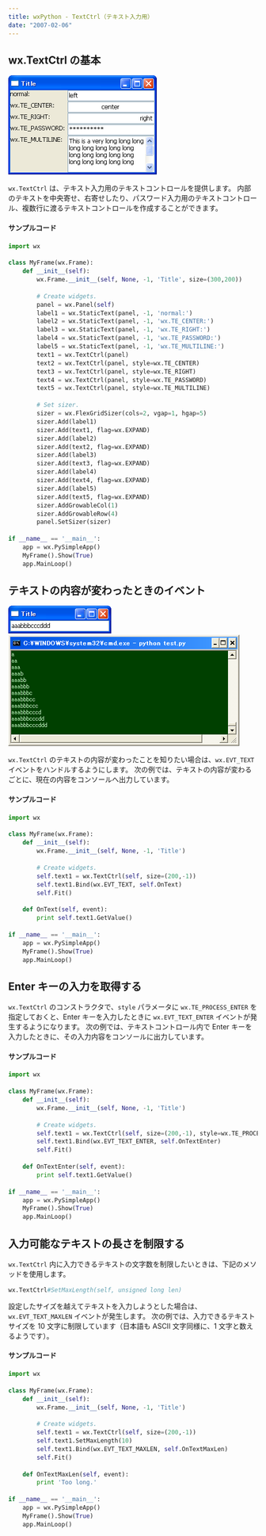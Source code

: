 ```yaml
---
title: wxPython - TextCtrl（テキスト入力用）
date: "2007-02-06"
---
```


wx.TextCtrl の基本
----

![./image/20070406-text_ctrl.png](./image/20070406-text_ctrl.png)

`wx.TextCtrl` は、テキスト入力用のテキストコントロールを提供します。
内部のテキストを中央寄せ、右寄せしたり、パスワード入力用のテキストコントロール、複数行に渡るテキストコントロールを作成することができます。

#### サンプルコード

~~~ python
import wx

class MyFrame(wx.Frame):
    def __init__(self):
        wx.Frame.__init__(self, None, -1, 'Title', size=(300,200))

        # Create widgets.
        panel = wx.Panel(self)
        label1 = wx.StaticText(panel, -1, 'normal:')
        label2 = wx.StaticText(panel, -1, 'wx.TE_CENTER:')
        label3 = wx.StaticText(panel, -1, 'wx.TE_RIGHT:')
        label4 = wx.StaticText(panel, -1, 'wx.TE_PASSWORD:')
        label5 = wx.StaticText(panel, -1, 'wx.TE_MULTILINE:')
        text1 = wx.TextCtrl(panel)
        text2 = wx.TextCtrl(panel, style=wx.TE_CENTER)
        text3 = wx.TextCtrl(panel, style=wx.TE_RIGHT)
        text4 = wx.TextCtrl(panel, style=wx.TE_PASSWORD)
        text5 = wx.TextCtrl(panel, style=wx.TE_MULTILINE)

        # Set sizer.
        sizer = wx.FlexGridSizer(cols=2, vgap=1, hgap=5)
        sizer.Add(label1)
        sizer.Add(text1, flag=wx.EXPAND)
        sizer.Add(label2)
        sizer.Add(text2, flag=wx.EXPAND)
        sizer.Add(label3)
        sizer.Add(text3, flag=wx.EXPAND)
        sizer.Add(label4)
        sizer.Add(text4, flag=wx.EXPAND)
        sizer.Add(label5)
        sizer.Add(text5, flag=wx.EXPAND)
        sizer.AddGrowableCol(1)
        sizer.AddGrowableRow(4)
        panel.SetSizer(sizer)

if __name__ == '__main__':
    app = wx.PySimpleApp()
    MyFrame().Show(True)
    app.MainLoop()
~~~


テキストの内容が変わったときのイベント
----

![./image/20070409-text_event.png](./image/20070409-text_event.png)
![./image/20070409-text_event2.png](./image/20070409-text_event2.png)

`wx.TextCtrl` のテキストの内容が変わったことを知りたい場合は、`wx.EVT_TEXT` イベントをハンドルするようにします。
次の例では、テキストの内容が変わるごとに、現在の内容をコンソールへ出力しています。

#### サンプルコード

~~~ python
import wx

class MyFrame(wx.Frame):
    def __init__(self):
        wx.Frame.__init__(self, None, -1, 'Title')

        # Create widgets.
        self.text1 = wx.TextCtrl(self, size=(200,-1))
        self.text1.Bind(wx.EVT_TEXT, self.OnText)
        self.Fit()

    def OnText(self, event):
        print self.text1.GetValue()

if __name__ == '__main__':
    app = wx.PySimpleApp()
    MyFrame().Show(True)
    app.MainLoop()
~~~


Enter キーの入力を取得する
----

`wx.TextCtrl` のコンストラクタで、`style` パラメータに `wx.TE_PROCESS_ENTER` を指定しておくと、Enter キーを入力したときに `wx.EVT_TEXT_ENTER` イベントが発生するようになります。
次の例では、テキストコントロール内で Enter キーを入力したときに、その入力内容をコンソールに出力しています。

#### サンプルコード

~~~ python
import wx

class MyFrame(wx.Frame):
    def __init__(self):
        wx.Frame.__init__(self, None, -1, 'Title')

        # Create widgets.
        self.text1 = wx.TextCtrl(self, size=(200,-1), style=wx.TE_PROCESS_ENTER)
        self.text1.Bind(wx.EVT_TEXT_ENTER, self.OnTextEnter)
        self.Fit()

    def OnTextEnter(self, event):
        print self.text1.GetValue()

if __name__ == '__main__':
    app = wx.PySimpleApp()
    MyFrame().Show(True)
    app.MainLoop()
~~~


入力可能なテキストの長さを制限する
----

`wx.TextCtrl` 内に入力できるテキストの文字数を制限したいときは、下記のメソッドを使用します。

~~~ python
wx.TextCtrl#SetMaxLength(self, unsigned long len)
~~~

設定したサイズを越えてテキストを入力しようとした場合は、`wx.EVT_TEXT_MAXLEN` イベントが発生します。
次の例では、入力できるテキストサイズを 10 文字に制限しています（日本語も ASCII 文字同様に、1 文字と数えるようです）。

#### サンプルコード

~~~ python
import wx

class MyFrame(wx.Frame):
    def __init__(self):
        wx.Frame.__init__(self, None, -1, 'Title')

        # Create widgets.
        self.text1 = wx.TextCtrl(self, size=(200,-1))
        self.text1.SetMaxLength(10)
        self.text1.Bind(wx.EVT_TEXT_MAXLEN, self.OnTextMaxLen)
        self.Fit()

    def OnTextMaxLen(self, event):
        print 'Too long.'

if __name__ == '__main__':
    app = wx.PySimpleApp()
    MyFrame().Show(True)
    app.MainLoop()
~~~

